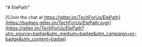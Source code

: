 "# ElePath" 


[![Join the chat at https://gitter.im/TechForUs/ElePath](https://badges.gitter.im/TechForUs/ElePath.svg)](https://gitter.im/TechForUs/ElePath?utm_source=badge&utm_medium=badge&utm_campaign=pr-badge&utm_content=badge)